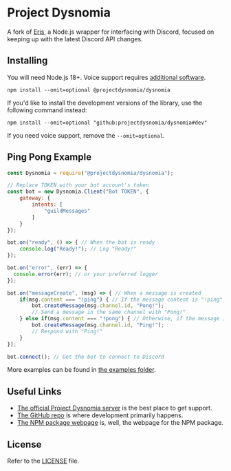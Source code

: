 Project Dysnomia
====

A fork of [Eris](https://github.com/abalabahaha/eris), a Node.js wrapper for interfacing with Discord, focused on keeping up with the latest Discord API changes.

Installing
----------

You will need Node.js 18+. Voice support requires [additional software](https://github.com/nodejs/node-gyp#installation).

```
npm install --omit=optional @projectdysnomia/dysnomia
```

If you'd like to install the development versions of the library, use the following command instead:
```
npm install --omit=optional "github:projectdysnomia/dysnomia#dev"
```

If you need voice support, remove the `--omit=optional`.

Ping Pong Example
-----------------

```js
const Dysnomia = require("@projectdysnomia/dysnomia");

// Replace TOKEN with your bot account's token
const bot = new Dysnomia.Client("Bot TOKEN", {
    gateway: {
        intents: [
            "guildMessages"
        ]
    }
});

bot.on("ready", () => { // When the bot is ready
    console.log("Ready!"); // Log "Ready!"
});

bot.on("error", (err) => {
  console.error(err); // or your preferred logger
});

bot.on("messageCreate", (msg) => { // When a message is created
    if(msg.content === "!ping") { // If the message content is "!ping"
        bot.createMessage(msg.channel.id, "Pong!");
        // Send a message in the same channel with "Pong!"
    } else if(msg.content === "!pong") { // Otherwise, if the message is "!pong"
        bot.createMessage(msg.channel.id, "Ping!");
        // Respond with "Ping!"
    }
});

bot.connect(); // Get the bot to connect to Discord
```

More examples can be found in [the examples folder](https://github.com/projectdysnomia/dysnomia/tree/master/examples).

Useful Links
------------

- [The official Project Dysnomia server](https://discord.gg/2uUvgJzgCE) is the best place to get support.
- [The GitHub repo](https://github.com/projectdysnomia/dysnomia) is where development primarily happens.
- [The NPM package webpage](https://npmjs.com/package/@projectdysnomia/dysnomia) is, well, the webpage for the NPM package.

License
-------

Refer to the [LICENSE](LICENSE) file.
